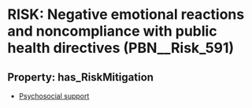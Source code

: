 # RISK: __Negative emotional reactions and noncompliance with public health directives__ (PBN__Risk_591)

## Property: has_RiskMitigation

* [Psychosocial support](PBN__RiskMitigation_828)

